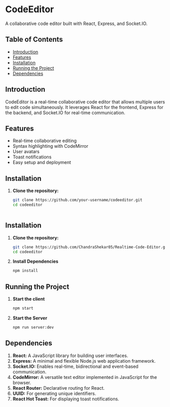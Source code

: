 # CodeEditor

A collaborative code editor built with React, Express, and Socket.IO.

## Table of Contents

- [Introduction](#introduction)
- [Features](#features)
- [Installation](#installation)
- [Running the Project](#running-the-project)
- [Dependencies](#dependencies)

## Introduction

CodeEditor is a real-time collaborative code editor that allows multiple users to edit code simultaneously. It leverages React for the frontend, Express for the backend, and Socket.IO for real-time communication.

## Features

- Real-time collaborative editing
- Syntax highlighting with CodeMirror
- User avatars
- Toast notifications
- Easy setup and deployment

## Installation

1. **Clone the repository:**

   ```bash
   git clone https://github.com/your-username/codeeditor.git
   cd codeeditor
  
## Installation

1. **Clone the repository:**

   ```bash
   git clone https://github.com/ChandraShekar05/Realtime-Code-Editor.git
   cd codeeditor

2. **Install Dependencies**

   ```bash
   npm install

## Running the Project

  1. **Start the client**
     ```bash
     npm start
     ```
  2. **Start the Server**
     ```bash
     npm run server:dev
     ```

## Dependencies

  1. **React:** A JavaScript library for building user interfaces.
  2. **Express:** A minimal and flexible Node.js web application framework.
  3. **Socket.IO:** Enables real-time, bidirectional and event-based communication.
  4. **CodeMirror:** A versatile text editor implemented in JavaScript for the browser.
  5. **React Router:** Declarative routing for React.
  6. **UUID:** For generating unique identifiers.
  7. **React Hot Toast:** For displaying toast notifications.

  
   
